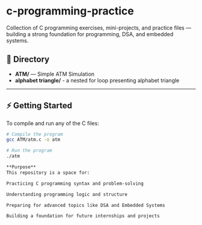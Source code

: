 # c-programming-practice
Collection of C programming exercises, mini-projects, and practice files — building a strong foundation for programming, DSA, and embedded systems.
## 📁 Directory
- **ATM/** — Simple ATM Simulation
- **alphabet triangle/** - a nested for loop presenting alphabet triangle 

---

## ⚡️ Getting Started
To compile and run any of the C files:
```bash
# Compile the program
gcc ATM/atm.c -o atm

# Run the program
./atm

**Purpose** 
This repository is a space for:

Practicing C programming syntax and problem‑solving

Understanding programming logic and structure

Preparing for advanced topics like DSA and Embedded Systems

Building a foundation for future internships and projects

